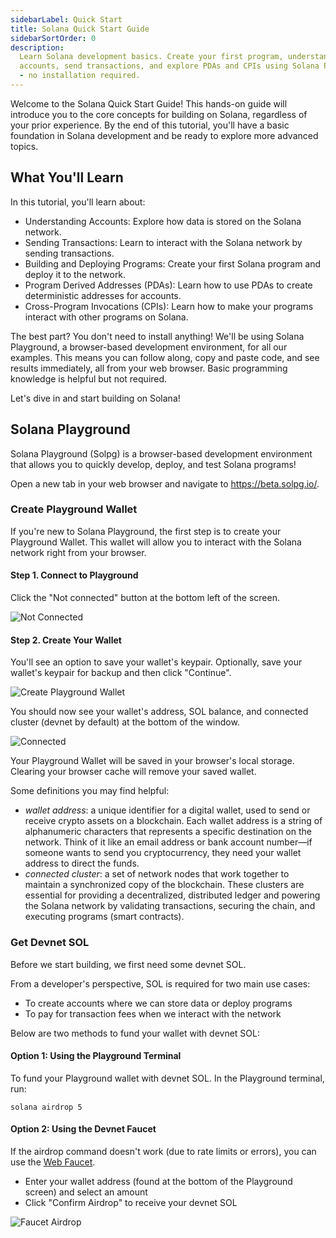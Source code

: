```yaml
---
sidebarLabel: Quick Start
title: Solana Quick Start Guide
sidebarSortOrder: 0
description:
  Learn Solana development basics. Create your first program, understand
  accounts, send transactions, and explore PDAs and CPIs using Solana Playground
  - no installation required.
---
```


Welcome to the Solana Quick Start Guide! This hands-on guide will introduce you
to the core concepts for building on Solana, regardless of your prior
experience. By the end of this tutorial, you'll have a basic foundation in
Solana development and be ready to explore more advanced topics.

## What You'll Learn

In this tutorial, you'll learn about:

- Understanding Accounts: Explore how data is stored on the Solana network.
- Sending Transactions: Learn to interact with the Solana network by sending
  transactions.
- Building and Deploying Programs: Create your first Solana program and deploy
  it to the network.
- Program Derived Addresses (PDAs): Learn how to use PDAs to create
  deterministic addresses for accounts.
- Cross-Program Invocations (CPIs): Learn how to make your programs interact
  with other programs on Solana.

The best part? You don't need to install anything! We'll be using Solana
Playground, a browser-based development environment, for all our examples. This
means you can follow along, copy and paste code, and see results immediately,
all from your web browser. Basic programming knowledge is helpful but not
required.

Let's dive in and start building on Solana!

## Solana Playground

Solana Playground (Solpg) is a browser-based development environment that allows
you to quickly develop, deploy, and test Solana programs!

Open a new tab in your web browser and navigate to https://beta.solpg.io/.

<Steps>

### Create Playground Wallet

If you're new to Solana Playground, the first step is to create your Playground
Wallet. This wallet will allow you to interact with the Solana network right
from your browser.

#### Step 1. Connect to Playground

Click the "Not connected" button at the bottom left of the screen.

![Not Connected](/assets/docs/intro/quickstart/pg-not-connected.png)

#### Step 2. Create Your Wallet

You'll see an option to save your wallet's keypair. Optionally, save your
wallet's keypair for backup and then click "Continue".

![Create Playground Wallet](/assets/docs/intro/quickstart/pg-create-wallet.png)

You should now see your wallet's address, SOL balance, and connected cluster
(devnet by default) at the bottom of the window.

![Connected](/assets/docs/intro/quickstart/pg-connected.png)

<Callout>
  Your Playground Wallet will be saved in your browser's local storage. Clearing
  your browser cache will remove your saved wallet.
</Callout>

Some definitions you may find helpful:
- *wallet address*: a unique identifier for a digital wallet, used to send or receive crypto assets on a blockchain. Each wallet address is a string of alphanumeric characters that represents a specific destination on the network. Think of it like an email address or bank account number—if someone wants to send you cryptocurrency, they need your wallet address to direct the funds.
- *connected cluster*: a set of network nodes that work together to maintain a synchronized copy of the blockchain. These clusters are essential for providing a decentralized, distributed ledger and powering the Solana network by validating transactions, securing the chain, and executing programs (smart contracts).

### Get Devnet SOL

Before we start building, we first need some devnet SOL.

From a developer's perspective, SOL is required for two main use cases:

- To create accounts where we can store data or deploy programs
- To pay for transaction fees when we interact with the network

Below are two methods to fund your wallet with devnet SOL:

#### Option 1: Using the Playground Terminal

To fund your Playground wallet with devnet SOL. In the Playground terminal, run:

```shell filename="Terminal"
solana airdrop 5
```

#### Option 2: Using the Devnet Faucet

If the airdrop command doesn't work (due to rate limits or errors), you can use
the [Web Faucet](https://faucet.solana.com/).

- Enter your wallet address (found at the bottom of the Playground screen) and
  select an amount
- Click "Confirm Airdrop" to receive your devnet SOL

![Faucet Airdrop](/assets/docs/intro/quickstart/faucet-airdrop.gif)

</Steps>
